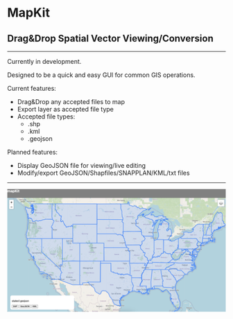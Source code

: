 # MapKit

## Drag&Drop Spatial Vector Viewing/Conversion
---

Currently in development. 

Designed to be a quick and easy GUI for common GIS operations.

Current features:
- Drag&Drop any accepted files to map
- Export layer as accepted file type
- Accepted file types:
  - .shp
  - .kml
  - .geojson

Planned features:
- Display GeoJSON file for viewing/live editing
- Modify/export GeoJSON/Shapfiles/SNAPPLAN/KML/txt files

---

![caption](./screenshot.png)